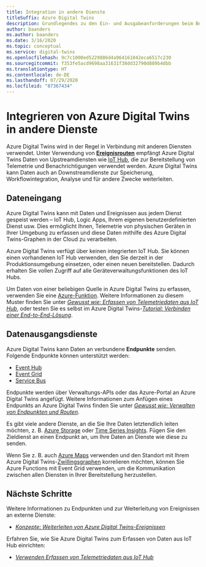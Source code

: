 ```yaml
---
title: Integration in andere Dienste
titleSuffix: Azure Digital Twins
description: Grundlegendes zu den Ein- und Ausgabeanforderungen beim Bereitstellen von Azure Digital Twins.
author: baanders
ms.author: baanders
ms.date: 3/16/2020
ms.topic: conceptual
ms.service: digital-twins
ms.openlocfilehash: 9c7c1000ed5229886d4a964161042eca6517c230
ms.sourcegitcommit: f353fe5acd9698aa31631f38dd32790d889b4dbb
ms.translationtype: HT
ms.contentlocale: de-DE
ms.lasthandoff: 07/29/2020
ms.locfileid: "87367434"
---
```

# <a name="integrate-azure-digital-twins-with-other-services"></a>Integrieren von Azure Digital Twins in andere Dienste

Azure Digital Twins wird in der Regel in Verbindung mit anderen Diensten verwendet. Unter Verwendung von [**Ereignisrouten**](concepts-route-events.md) empfängt Azure Digital Twins Daten von Upstreamdiensten wie [IoT Hub](../iot-hub/about-iot-hub.md), die zur Bereitstellung von Telemetrie und Benachrichtigungen verwendet werden. Azure Digital Twins kann Daten auch an Downstreamdienste zur Speicherung, Workflowintegration, Analyse und für andere Zwecke weiterleiten. 

## <a name="data-ingress"></a>Dateneingang

Azure Digital Twins kann mit Daten und Ereignissen aus jedem Dienst gespeist werden – IoT Hub, Logic Apps, Ihrem eigenen benutzerdefinierten Dienst usw. Dies ermöglicht Ihnen, Telemetrie von physischen Geräten in Ihrer Umgebung zu erfassen und diese Daten mithilfe des Azure Digital Twins-Graphen in der Cloud zu verarbeiten.

Azure Digital Twins verfügt über keinen integrierten IoT Hub. Sie können einen vorhandenen IoT Hub verwenden, den Sie derzeit in der Produktionsumgebung einsetzen, oder einen neuen bereitstellen. Dadurch erhalten Sie vollen Zugriff auf alle Geräteverwaltungsfunktionen des IoT Hubs.

Um Daten von einer beliebigen Quelle in Azure Digital Twins zu erfassen, verwenden Sie eine [Azure-Funktion](../azure-functions/functions-overview.md). Weitere Informationen zu diesem Muster finden Sie unter [*Gewusst wie: Erfassen von Telemetriedaten aus IoT Hub*](how-to-ingest-iot-hub-data.md), oder testen Sie es selbst im Azure Digital Twins-[*Tutorial: Verbinden einer End-to-End-Lösung*](tutorial-end-to-end.md).

## <a name="data-egress-services"></a>Datenausgangsdienste

Azure Digital Twins kann Daten an verbundene **Endpunkte** senden. Folgende Endpunkte können unterstützt werden:
* [Event Hub](../event-hubs/event-hubs-about.md)
* [Event Grid](../event-grid/overview.md)
* [Service Bus](../service-bus-messaging/service-bus-messaging-overview.md)

Endpunkte werden über Verwaltungs-APIs oder das Azure-Portal an Azure Digital Twins angefügt. Weitere Informationen zum Anfügen eines Endpunkts an Azure Digital Twins finden Sie unter [*Gewusst wie: Verwalten von Endpunkten und Routen*](how-to-manage-routes.md).

Es gibt viele andere Dienste, an die Sie Ihre Daten letztendlich leiten möchten, z. B. [Azure Storage](../storage/common/storage-introduction.md) oder [Time Series Insights](../time-series-insights/time-series-insights-update-overview.md). Fügen Sie den Zieldienst an einen Endpunkt an, um Ihre Daten an Dienste wie diese zu senden.

Wenn Sie z. B. auch [Azure Maps](../azure-maps/about-azure-maps.md) verwenden und den Standort mit Ihrem Azure Digital Twins-[Zwillingsgraphen](concepts-twins-graph.md) korrelieren möchten, können Sie Azure Functions mit Event Grid verwenden, um die Kommunikation zwischen allen Diensten in Ihrer Bereitstellung herzustellen.

## <a name="next-steps"></a>Nächste Schritte

Weitere Informationen zu Endpunkten und zur Weiterleitung von Ereignissen an externe Dienste:
* [*Konzepte: Weiterleiten von Azure Digital Twins-Ereignissen*](concepts-route-events.md)

Erfahren Sie, wie Sie Azure Digital Twins zum Erfassen von Daten aus IoT Hub einrichten:
* [*Verwenden Erfassen von Telemetriedaten aus IoT Hub*](how-to-ingest-iot-hub-data.md)
